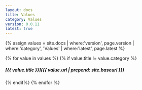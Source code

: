 ```yaml
---
layout: docs
title: Values
category: Values
version: 0.0.11
latest: true
---
```


{% assign values = site.docs | where:'version', page.version | where:'category', 'Values' | where:'latest', page.latest %}

{% for value in values %}
{% if value.title != value.category %}
##### [{{ value.title }}]({{ value.url | prepend: site.baseurl }})
{% endif%}
{% endfor %}